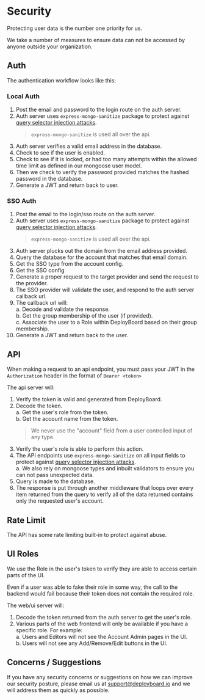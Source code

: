 # Security

Protecting user data is the number one priority for us.

We take a number of measures to ensure data can not be accessed by anyone outside your organization.

## Auth

The authentication workflow looks like this:

### Local Auth

1. Post the email and password to the login route on the auth server.
2. Auth server uses `express-mongo-sanitize` package to protect against [query selector injection attacks](https://blog.websecurify.com/2014/08/hacking-nodejs-and-mongodb.html).
   > `express-mongo-sanitize` is used all over the api.
3. Auth server verifies a valid email address in the database.
4. Check to see if the user is enabled.
5. Check to see if it is locked, or had too many attempts within the allowed time limit as defined in our mongoose user model.
6. Then we check to verify the password provided matches the hashed password in the database.
7. Generate a JWT and return back to user.

### SSO Auth

1. Post the email to the login/sso route on the auth server.
2. Auth server uses `express-mongo-sanitize` package to protect against [query selector injection attacks](https://blog.websecurify.com/2014/08/hacking-nodejs-and-mongodb.html).
   > `express-mongo-sanitize` is used all over the api.
3. Auth server plucks out the domain from the email address provided.
4. Query the database for the account that matches that email domain.
5. Get the SSO type from the account config.
6. Get the SSO config
7. Generate a proper request to the target provider and send the request to the provider.
8. The SSO provider will validate the user, and respond to the auth server callback url.
9. The callback url will:  
   a. Decode and validate the response.  
   b. Get the group membership of the user (if provided).  
   c. Associate the user to a Role within DeployBoard based on their group membership.
10. Generate a JWT and return back to the user.

## API

When making a request to an api endpoint, you must pass your JWT in the `Authorization` header in the format of `Bearer <token>`

The api server will:

1. Verify the token is valid and generated from DeployBoard.
2. Decode the token.  
   a. Get the user's role from the token.  
   b. Get the account name from the token.
   > We never use the "account" field from a user controlled input of any type.
3. Verify the user's role is able to perform this action.
4. The API endpoints use `express-mongo-sanitize` on all input fields to protect against [query selector injection attacks](https://blog.websecurify.com/2014/08/hacking-nodejs-and-mongodb.html).  
   a. We also rely on mongoose types and inbuilt validators to ensure you can not pass unexpected data.
5. Query is made to the database.
6. The response is put through another middleware that loops over every item returned from the query to verify all of the data returned contains only the requested user's account.

## Rate Limit

The API has some rate limiting built-in to protect against abuse.

## UI Roles

We use the Role in the user's token to verify they are able to access certain parts of the UI.

Even if a user was able to fake their role in some way, the call to the backend would fail because their token does not contain the required role.

The web/ui server will:

1. Decode the token returned from the auth server to get the user's role.
2. Various parts of the web frontend will only be available if you have a specific role. For example:  
   a. Users and Editors will not see the Account Admin pages in the UI.  
   b. Users will not see any Add/Remove/Edit buttons in the UI.

## Concerns / Suggestions

If you have any security concerns or suggestions on how we can improve our security posture, please email us at [support@deployboard.io](mailto:support@deployboard.io) and we will address them as quickly as possible.
